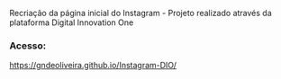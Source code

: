 Recriação da página inicial do Instagram - Projeto realizado através da plataforma Digital Innovation One

### Acesso:
https://gndeoliveira.github.io/Instagram-DIO/
